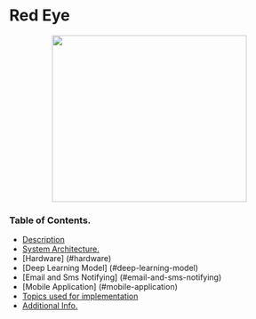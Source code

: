 # Red Eye
 <p align="middle">
 <img src="https://user-images.githubusercontent.com/58152328/162644166-c6a436d6-0b5d-4533-8d28-fe3f4adf3b7c.png" width="350" height="300">
</p>

 ### Table of Contents.
 
- [Description](#description)
- [System Architecture.](#system-architecture)
- [Hardware] (#hardware)
- [Deep Learning Model] (#deep-learning-model)
- [Email and Sms Notifying] (#email-and-sms-notifying)
- [Mobile Application] (#mobile-application)
- [Topics used for implementation](#topics-used-for-implementation)
- [Additional Info.](#additional-information)
